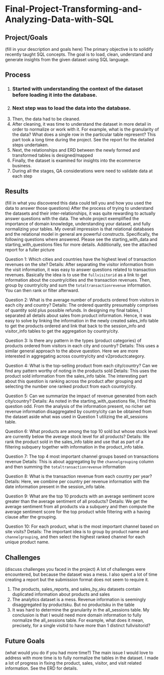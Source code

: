 # Final-Project-Transforming-and-Analyzing-Data-with-SQL

## Project/Goals
(fill in your description and goals here)
The primary objective is to solidify recently taught SQL concepts. The goal is to load, clean, understand and generate insights from the given dataset using SQL language.
 

## Process
1) ### Started with understanding the context of the dataset before loading it into the database.
2) ### Next step was to load the data into the database.
3) Then, the data had to be cleaned.
4) After cleaning, it was time to understand the dataset in more detail in order to normalize or work with it. For example, what is the granularity of the data? What does a single row in the particular table represent? This part took a long time during the project. See the report for the detailed steps undertaken.
5) Next, the relationships and ERD between the newly formed and transformed tables is designed/mapped
6) Finally, the dataset is examined for insights into the ecommerce business.
7) During all the stages, QA considerations were need to validate data at each step


## Results
(fill in what you discovered this data could tell you and how you used the data to answer those questions)
After the process of trying to understand the datasets and their inter-relationships, it was quite rewarding to actually answer questions with the data. The whole project exemplified the importance of domain knowledge, understanding your dataset, and fully normalizing your tables. My overall impression is that relational databases and the relational model in general are powerful constructs. Specifically, the following questions where answered. Please see the starting_with_data and starting_with_questions files for more details. Additionally, see the attached report for a fuller picture

Question 1: Which cities and countries have the highest level of transaction revenues on the site?
Details: After separating the visitor information from the visit information, it was easy to answer questions related to transaction revenues. Basically the idea is to use the `fullvisitorid` as a link to get information about the country/cities and the transaction revenues. Then, group by country/city and sum the `totaltransactionrevenue` information. You can then rank or filter afterward.

Question 2: What is the average number of products ordered from visitors in each city and country?
Details: The ordered quantity presumably comprises of quantity sold plus possible refunds. In designing my final tables, I separated all details about sales from product information. Hence, it was easy to solve by linking the information in the newly created sales_info table to get the products ordered and link that back to the session_info and visitor_info tables to get the aggregation by country/city.

Question 3: Is there any pattern in the types (product categories) of products ordered from visitors in each city and country?
Details: This uses a similar general approach to the above question. Here we are more interested in aggregating across country/city and v2productcategory.

Question 4: What is the top-selling product from each city/country? Can we find any pattern worthy of noting in the products sold
Details: This uses the product sold information from the sales_info table. The interesting part about this question is ranking across the product after grouping and selecting the number one ranked product from each country/city. 

Question 5: Can we summarize the impact of revenue generated from each city/country?
Details: As noted in the starting_with_questions file, I find this question odd. From the analysis of the information present, no richer set revenue information disaggregated by country/city can be obtained from the dataset aside what was used in Question 1 utilizing the all_sessions table.

Question 6: What products are among the top 10 sold but whose stock level are currently below the average stock level for all products?
Details: We rank the product sold in the sales_info table and use that as part of a filtering subquery together with information in the product_info table.

Question 7: The top 4 most important channel groups based on transactions revenue
Details: This is about aggregating by the `channelgrouping` column and then summing the `totaltransactionrevenue` information

Question 8:  What is the transaction revenue from each country per year?
Details: Here, we combine per country per revenue information with the date information present in the session_info table.

Question 9: What are the top 10 products with an average sentiment score greater than the average sentiment of all products?
Details: We get the average sentiment from all products via a subquery and then compute the average sentiment score for the top product while filtering with a having clause after the grouping.

Question 10: For each product, what is the most important channel based on site visits?
Details: The important idea is to group by product name and  `channelgrouping`, and then select the highest ranked channel for each unique product name.



## Challenges 
(discuss challenges you faced in the project)
A lot of challenges were encountered, but because the dataset was a mess. I also spent a lot of time creating a report but the submission format does not seem to require it.
1) The products, sales_reports, and sales_by_sku datasets contain duplicated information about products and sales
2) The analytics dataset is a mess. Revenue information is seemingly disaggregated by productsku. But no productsku in the table
3) It was hard to determine the granularity in the all_sessions table.  My conclusion is that I would need more domain information to fully normalize the all_sessions table. For example, what does it mean, precisely, for a single visitid to have more than 1 distinct fullvisitorid?


## Future Goals
(what would you do if you had more time?)
The main issue I would love to address with more time is to fully normalize the tables in the dataset. I made a lot of progress in fixing the product, sales, visitor, and visit related information. See the ERD for details.
